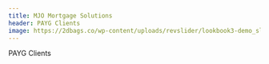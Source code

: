 ```yaml
---
title: MJO Mortgage Solutions
header: PAYG Clients
image: https://2dbags.co/wp-content/uploads/revslider/lookbook3-demo_slider/placeholder.jpg
---
```


PAYG Clients
